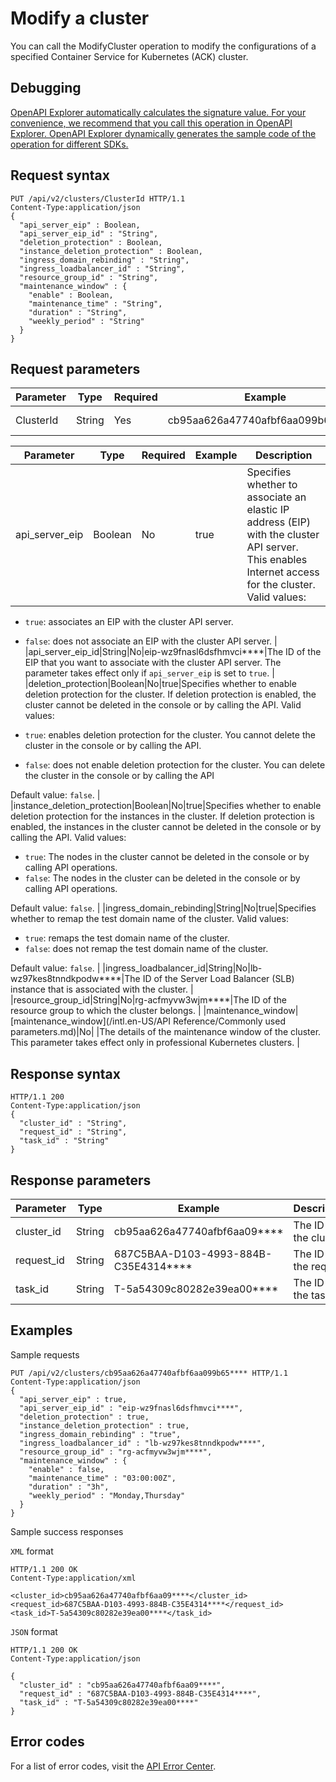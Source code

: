 # Modify a cluster

You can call the ModifyCluster operation to modify the configurations of a specified Container Service for Kubernetes \(ACK\) cluster.

## Debugging

[OpenAPI Explorer automatically calculates the signature value. For your convenience, we recommend that you call this operation in OpenAPI Explorer. OpenAPI Explorer dynamically generates the sample code of the operation for different SDKs.](https://api.aliyun.com/#product=CS&api=ModifyCluster&type=ROA&version=2015-12-15)

## Request syntax

```
PUT /api/v2/clusters/ClusterId HTTP/1.1 
Content-Type:application/json
{
  "api_server_eip" : Boolean,
  "api_server_eip_id" : "String",
  "deletion_protection" : Boolean,
  "instance_deletion_protection" : Boolean,
  "ingress_domain_rebinding" : "String",
  "ingress_loadbalancer_id" : "String",
  "resource_group_id" : "String",
  "maintenance_window" : {
    "enable" : Boolean,
    "maintenance_time" : "String",
    "duration" : "String",
    "weekly_period" : "String"
  }
}
```

## Request parameters

|Parameter|Type|Required|Example|Description|
|---------|----|--------|-------|-----------|
|ClusterId|String|Yes|cb95aa626a47740afbf6aa099b65\*\*\*\*|The ID of the cluster. |

|Parameter|Type|Required|Example|Description|
|---------|----|--------|-------|-----------|
|api\_server\_eip|Boolean|No|true|Specifies whether to associate an elastic IP address \(EIP\) with the cluster API server. This enables Internet access for the cluster. Valid values:

 -   `true`: associates an EIP with the cluster API server.
-   `false`: does not associate an EIP with the cluster API server. |
|api\_server\_eip\_id|String|No|eip-wz9fnasl6dsfhmvci\*\*\*\*|The ID of the EIP that you want to associate with the cluster API server. The parameter takes effect only if `api_server_eip` is set to `true`. |
|deletion\_protection|Boolean|No|true|Specifies whether to enable deletion protection for the cluster. If deletion protection is enabled, the cluster cannot be deleted in the console or by calling the API. Valid values:

 -   `true`: enables deletion protection for the cluster. You cannot delete the cluster in the console or by calling the API.
-   `false`: does not enable deletion protection for the cluster. You can delete the cluster in the console or by calling the API

 Default value: `false`. |
|instance\_deletion\_protection|Boolean|No|true|Specifies whether to enable deletion protection for the instances in the cluster. If deletion protection is enabled, the instances in the cluster cannot be deleted in the console or by calling the API. Valid values:

 -   `true`: The nodes in the cluster cannot be deleted in the console or by calling API operations.
-   `false`: The nodes in the cluster can be deleted in the console or by calling API operations.

 Default value: `false`. |
|ingress\_domain\_rebinding|String|No|true|Specifies whether to remap the test domain name of the cluster. Valid values:

 -   `true`: remaps the test domain name of the cluster.
-   `false`: does not remap the test domain name of the cluster.

 Default value: `false`. |
|ingress\_loadbalancer\_id|String|No|lb-wz97kes8tnndkpodw\*\*\*\*|The ID of the Server Load Balancer \(SLB\) instance that is associated with the cluster. |
|resource\_group\_id|String|No|rg-acfmyvw3wjm\*\*\*\*|The ID of the resource group to which the cluster belongs. |
|maintenance\_window|[maintenance\_window](/intl.en-US/API Reference/Commonly used parameters.md)|No| |The details of the maintenance window of the cluster. This parameter takes effect only in professional Kubernetes clusters. |

## Response syntax

```
HTTP/1.1 200
Content-Type:application/json
{
  "cluster_id" : "String",
  "request_id" : "String",
  "task_id" : "String"
}
```

## Response parameters

|Parameter|Type|Example|Description|
|---------|----|-------|-----------|
|cluster\_id|String|cb95aa626a47740afbf6aa09\*\*\*\*|The ID of the cluster. |
|request\_id|String|687C5BAA-D103-4993-884B-C35E4314\*\*\*\*|The ID of the request. |
|task\_id|String|T-5a54309c80282e39ea00\*\*\*\*|The ID of the task. |

## Examples

Sample requests

```
PUT /api/v2/clusters/cb95aa626a47740afbf6aa099b65**** HTTP/1.1 
Content-Type:application/json
{
  "api_server_eip" : true,
  "api_server_eip_id" : "eip-wz9fnasl6dsfhmvci****",
  "deletion_protection" : true,
  "instance_deletion_protection" : true,
  "ingress_domain_rebinding" : "true",
  "ingress_loadbalancer_id" : "lb-wz97kes8tnndkpodw****",
  "resource_group_id" : "rg-acfmyvw3wjm****",
  "maintenance_window" : {
    "enable" : false,
    "maintenance_time" : "03:00:00Z",
    "duration" : "3h",
    "weekly_period" : "Monday,Thursday"
  }
}
```

Sample success responses

`XML` format

```
HTTP/1.1 200 OK
Content-Type:application/xml

<cluster_id>cb95aa626a47740afbf6aa09****</cluster_id>
<request_id>687C5BAA-D103-4993-884B-C35E4314****</request_id>
<task_id>T-5a54309c80282e39ea00****</task_id>
```

`JSON` format

```
HTTP/1.1 200 OK
Content-Type:application/json

{
  "cluster_id" : "cb95aa626a47740afbf6aa09****",
  "request_id" : "687C5BAA-D103-4993-884B-C35E4314****",
  "task_id" : "T-5a54309c80282e39ea00****"
}
```

## Error codes

For a list of error codes, visit the [API Error Center](https://error-center.alibabacloud.com/status/product/CS).

